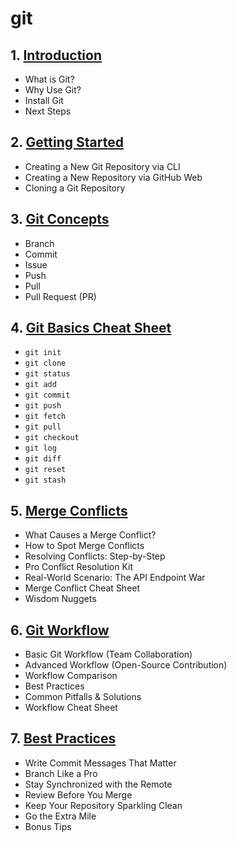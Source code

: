 # git
## 1. [Introduction](git/chapter_00001.md)
  - What is Git?
  - Why Use Git?
  - Install Git
  - Next Steps
## 2. [Getting Started](git/chapter_00002.md)
  - Creating a New Git Repository via CLI
  - Creating a New Repository via GitHub Web
  - Cloning a Git Repository
## 3. [Git Concepts](git/chapter_00003.md)
  - Branch
  - Commit
  - Issue
  - Push
  - Pull
  - Pull Request (PR)
## 4. [Git Basics Cheat Sheet](git/chapter_00004.md)
  - `git init`  
  - `git clone`  
  - `git status`  
  - `git add`  
  - `git commit`  
  - `git push`  
  - `git fetch`  
  - `git pull`  
  - `git checkout`  
  - `git log`  
  - `git diff`  
  - `git reset`  
  - `git stash`  
## 5. [Merge Conflicts](git/chapter_00005.md)
  - What Causes a Merge Conflict?  
  - How to Spot Merge Conflicts  
  - Resolving Conflicts: Step-by-Step  
  - Pro Conflict Resolution Kit  
  - Real-World Scenario: The API Endpoint War  
  - Merge Conflict Cheat Sheet  
  - Wisdom Nuggets  
## 6. [Git Workflow](git/chapter_00006.md)
  - Basic Git Workflow (Team Collaboration)
  - Advanced Workflow (Open-Source Contribution)
  - Workflow Comparison
  - Best Practices
  - Common Pitfalls & Solutions
  - Workflow Cheat Sheet
## 7. [Best Practices](git/chapter_00007.md)
  - Write Commit Messages That Matter
  - Branch Like a Pro
  - Stay Synchronized with the Remote
  - Review Before You Merge
  - Keep Your Repository Sparkling Clean
  - Go the Extra Mile
  - Bonus Tips
